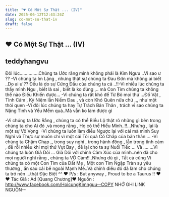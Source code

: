 ```yaml
---
title: "♥ Có Một Sự Thật ... (IV)"
date: 2025-06-12T12:43:24Z
slug: co-mot-su-that-iv
draft: false
---
```


## ♥ Có Một Sự Thật ... (IV)

## teddyhangvu

Đôi lúc....​.​.​.​.​.​.​.​.​.​.​​.Chúng ta Ước rằng mình không phải là Kim Ngưu ​ 
..Vì sao ư ??​ 
-Vì chúng ta Im Lặng , nhưng thật sự chúng ta Đau Đớn mà không ai biết ..Do ai ư ?? Đều là do sự Cứng Đầu của chúng ta cả ..!!​ 
-Vì nhiều lúc chúng ta thấy mình Ngu , biết là sai , biết là ko đúng ,.. mà Con Tim chúng ta không thể nào Điều Khiển được...​ 
-Vì chúng ta rất khó để Từ Bỏ mọi thứ ...Đồ Vật , Tình Cảm , Kỷ Niệm lẫn Niềm Đau , và còn Khó Quên nữa chứ ,,, như một thói quen​ 
-Vì đôi lúc chúng ta hay Tự Trách Bản Thân , trách vì sao chúng ta Nặng Tình và Yếu Mềm quá..Mà vẫn ko làm được gì​ 
 
-Vì chúng ta Ước Rằng , chúng ta có thể Biểu Lộ thật rõ những gì bên trong chúng ta cho Ai đó ,và mong rằng , Họ có thể Hiểu Mình..!!...Nhưng , lại là một sự Vô Vọng ​ 
-Vì chúng ta luôn làm điều Ngược lại với cái mà mình Suy Nghĩ và Thực sự muốn chỉ vì một cái Tôi quá Cố Chấp của bản thân ...​ 
-Vì chúng ta Chậm Chạp ,, trong suy nghĩ , trong hành động , lẫn trong tình cảm , để rồi nhiều khi mọi thứ Vụt Bay , để lại cho ta sự Nuối Tiếc ...​ 
Và ....​ 
...Vì chúng ta luôn Giả Dối ... Giả Dối với chính Cảm Xúc của mình..nên đã cho mọi người nghĩ rằng , chúng ta VÔ Cảm!!​ 
..Nhưng dù gì , Tất cả cũng Vì chúng ta có một Con Tim của Đất Mẹ , Một con Tim Ngập Tràn sự yêu thương , ẩn sau cái bề ngoài Mạnh Mẽ..Và chính điều đó đã làm cho chúng ta trở nên ...thật Đặc Biệt ^^​ 
♥ P/s : But anyway , Proud to be a Taurus !! ♥​ 
♥ Tác Giả : Ad [Quang Chương]​♥ Nguồn : http://www.facebook.com/HoicungKimnguu​--COPY NHỚ GHI LINK NGUỒN--​